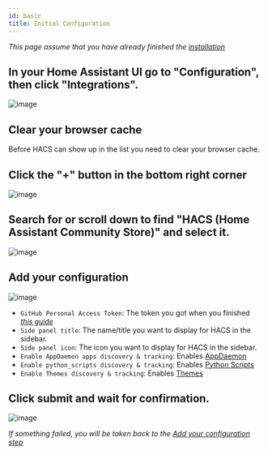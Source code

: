 ```yaml
---
id: basic
title: Initial Configuration
---
```


_This page assume that you have already finished the [installation](/docs/installation/prerequisites)_

## In your Home Assistant UI go to "Configuration", then click "Integrations".

![image](/img/conf1.png)

## Clear your browser cache

Before HACS can show up in the list you need to clear your browser cache.

## Click the "+" button in the bottom right corner

![image](/img/conf2.png)

## Search for or scroll down to find "HACS (Home Assistant Community Store)" and select it.

![image](/img/conf3.png)

## Add your configuration

![image](/img/conf4.png)

- `GitHub Personal Access Token`: The token you got when you finished [_this guide_](/docs/configuration/pat)
- `Side panel title`: The name/title you want to display for HACS in the sidebar.
- `Side panel icon`: The icon you want to display for HACS in the sidebar.
- `Enable AppDaemon apps discovery & tracking`: Enables [AppDaemon](/docs/categories/appdaemon_apps)
- `Enable python_scripts discovery & tracking`: Enables [Python Scripts](/docs/categories/python_scripts)
- `Enable Themes discovery & tracking`: Enables [Themes](/docs/categories/themes)

## Click submit and wait for confirmation.

![image](/img/conf5.png)

_If something failed, you will be taken back to the [Add your configuration step](#add-your-configuration)_